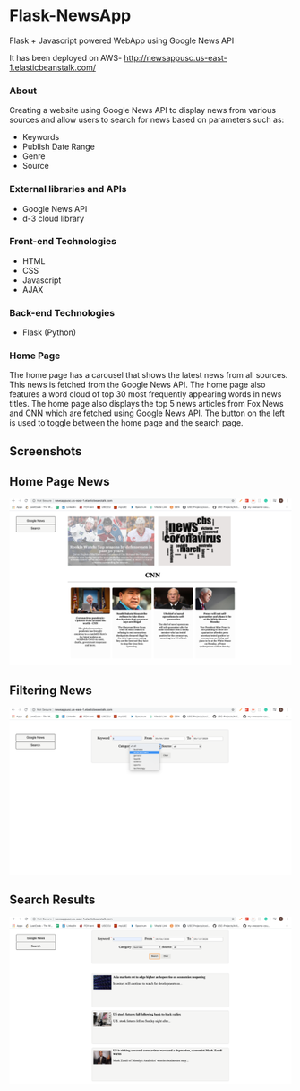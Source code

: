 # Flask-NewsApp
Flask + Javascript powered WebApp using Google News API

It has been deployed on AWS- http://newsappusc.us-east-1.elasticbeanstalk.com/

### About
Creating a website using Google News API to display news from various sources and allow users to search for news based on parameters such as:

 - Keywords
 - Publish Date Range
 - Genre
 - Source

### External libraries and APIs

 - Google News API
 - d-3 cloud library

### Front-end Technologies

 - HTML
 - CSS
 - Javascript
 - AJAX

### Back-end Technologies

 - Flask (Python)
 
 ### Home Page
The home page has a carousel that shows the latest news from all sources. This news is fetched from the Google News API. The home page also features a word cloud of top 30 most frequently appearing words in news titles. 
The home page also displays the top 5 news articles from Fox News and CNN which are fetched using Google News API. 
The button on the left is used to toggle between the home page and the search page. 

## Screenshots
<h2>Home Page News</h2>
<img src="61.png"  />

<h2>Filtering News</h2>
<img src="62.png"  />

<h2>Search Results</h2>
<img src="63.png"  />


